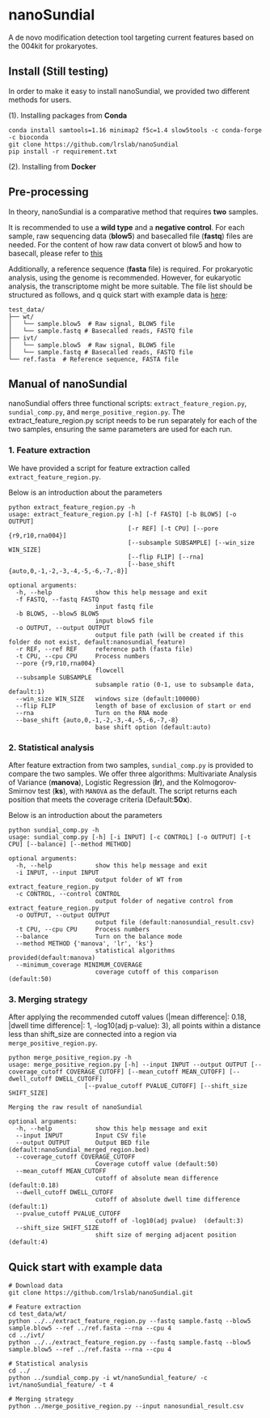 # nanoSundial
A de novo modification detection tool targeting current features based on the 004kit for prokaryotes.

## Install (Still testing)

In order to make it easy to install nanoSundial, we provided two different methods for users.

(1). Installing packages from **Conda**

    conda install samtools=1.16 minimap2 f5c=1.4 slow5tools -c conda-forge -c bioconda 
    git clone https://github.com/lrslab/nanoSundial
    pip install -r requirement.txt

(2). Installing from **Docker**

## Pre-processing

In theory, nanoSundial is a comparative method that requires **two** samples. 

It is recommended to use a **wild type** and a **negative control**. 
For each sample, raw sequencing data (**blow5**) and basecalled file (**fastq**) files are needed. 
For the content of how raw data convert ot blow5 and how to basecall, please refer to [this](https://nanocem.readthedocs.io/en/latest/preparation/)

Additionally, a reference sequence (**fasta** file) is required. For prokaryotic analysis, using the genome is recommended. However, for eukaryotic analysis, the transcriptome might be more suitable.
The file list should be structured as follows, and q quick start with example data is [here](#quick-start-with-example-data):

    test_data/
    ├── wt/
    │   └── sample.blow5  # Raw signal, BLOW5 file  
    │   └── sample.fastq # Basecalled reads, FASTQ file
    ├── ivt/
    │   └── sample.blow5  # Raw signal, BLOW5 file   
    │   └── sample.fastq # Basecalled reads, FASTQ file
    └── ref.fasta  # Reference sequence, FASTA file

## Manual of nanoSundial
nanoSundial offers three functional scripts: `extract_feature_region.py`, `sundial_comp.py`, and `merge_positive_region.py`. 
The extract_feature_region.py script needs to be run separately for each of the two samples, ensuring the same parameters are used for each run.
### 1. Feature extraction
We have provided a script for feature extraction called `extract_feature_region.py`. 

Below is an introduction about the parameters

    python extract_feature_region.py -h
    usage: extract_feature_region.py [-h] [-f FASTQ] [-b BLOW5] [-o OUTPUT]
                                     [-r REF] [-t CPU] [--pore {r9,r10,rna004}]
                                     [--subsample SUBSAMPLE] [--win_size WIN_SIZE]
                                     [--flip FLIP] [--rna]
                                     [--base_shift {auto,0,-1,-2,-3,-4,-5,-6,-7,-8}]
    
    optional arguments:
      -h, --help            show this help message and exit
      -f FASTQ, --fastq FASTQ
                            input fastq file
      -b BLOW5, --blow5 BLOW5
                            input blow5 file
      -o OUTPUT, --output OUTPUT
                            output file path (will be created if this folder do not exist, default:nanosundial_feature)
      -r REF, --ref REF     reference path (fasta file)
      -t CPU, --cpu CPU     Process numbers
      --pore {r9,r10,rna004}
                            flowcell
      --subsample SUBSAMPLE
                            subsample ratio (0-1, use to subsample data, default:1)
      --win_size WIN_SIZE   windows size (default:100000)
      --flip FLIP           length of base of exclusion of start or end
      --rna                 Turn on the RNA mode
      --base_shift {auto,0,-1,-2,-3,-4,-5,-6,-7,-8}
                            base shift option (default:auto)

### 2. Statistical analysis
After feature extraction from two samples, `sundial_comp.py` is provided to compare the two samples. 
We offer three algorithms: Multivariate Analysis of Variance (**manova**), Logistic Regression (**lr**), and the Kolmogorov-Smirnov test (**ks**), with `MANOVA` as the default. 
The script returns each position that meets the coverage criteria (Default:**50x**).

Below is an introduction about the parameters

    python sundial_comp.py -h
    usage: sundial_comp.py [-h] [-i INPUT] [-c CONTROL] [-o OUTPUT] [-t CPU] [--balance] [--method METHOD]
    
    optional arguments:
      -h, --help            show this help message and exit
      -i INPUT, --input INPUT
                            output folder of WT from extract_feature_region.py
      -c CONTROL, --control CONTROL
                            output folder of negative control from extract_feature_region.py
      -o OUTPUT, --output OUTPUT
                            output file (default:nanosundial_result.csv)
      -t CPU, --cpu CPU     Process numbers
      --balance             Turn on the balance mode
      --method METHOD {'manova', 'lr', 'ks'}
                            statistical algorithms provided(default:manova)
      --minimum_coverage MINIMUM_COVERAGE
                            coverage cutoff of this comparison (default:50)


### 3. Merging strategy
After applying the recommended cutoff values (|mean difference|: 0.18, |dwell time difference|: 1, -log10(adj p-value): 3), all points within a distance less than shift_size are connected into a region via `merge_positive_region.py`. 

    python merge_positive_region.py -h
    usage: merge_positive_region.py [-h] --input INPUT --output OUTPUT [--coverage_cutoff COVERAGE_CUTOFF] [--mean_cutoff MEAN_CUTOFF] [--dwell_cutoff DWELL_CUTOFF]
                         [--pvalue_cutoff PVALUE_CUTOFF] [--shift_size SHIFT_SIZE]
    
    Merging the raw result of nanoSundial
    
    optional arguments:
      -h, --help            show this help message and exit
      --input INPUT         Input CSV file
      --output OUTPUT       Output BED file (default:nanoSundial_merged_region.bed)
      --coverage_cutoff COVERAGE_CUTOFF
                            Coverage cutoff value (default:50)
      --mean_cutoff MEAN_CUTOFF
                            cutoff of absolute mean difference (default:0.18)
      --dwell_cutoff DWELL_CUTOFF
                            cutoff of absolute dwell time difference (default:1)
      --pvalue_cutoff PVALUE_CUTOFF
                            cutoff of -log10(adj pvalue)  (default:3)
      --shift_size SHIFT_SIZE
                            shift size of merging adjacent position (default:4)

## Quick start with example data

    # Download data
    git clone https://github.com/lrslab/nanoSundial.git

    # Feature extraction
    cd test_data/wt/
    python ../../extract_feature_region.py --fastq sample.fastq --blow5 sample.blow5 --ref ../ref.fasta --rna --cpu 4
    cd ../ivt/
    python ../../extract_feature_region.py --fastq sample.fastq --blow5 sample.blow5 --ref ../ref.fasta --rna --cpu 4

    # Statistical analysis
    cd ../
    python ../sundial_comp.py -i wt/nanoSundial_feature/ -c ivt/nanoSundial_feature/ -t 4

    # Merging strategy
    python ../merge_positive_region.py --input nanosundial_result.csv